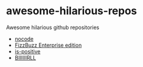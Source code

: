 # awesome-hilarious-repos
Awesome hilarious github repositories

- [nocode](https://github.com/kelseyhightower/nocode)
- [FizzBuzz Enterprise edition](https://github.com/EnterpriseQualityCoding/FizzBuzzEnterpriseEdition)
- [is-positive](https://github.com/kevva/is-positive)
- [BIIIIIIRLL](https://github.com/birl-language/birl-language.github.io)

